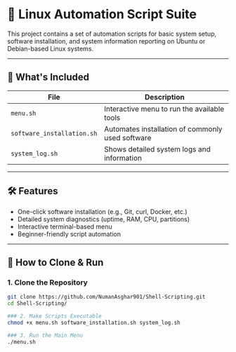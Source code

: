 # 🔧 Linux Automation Script Suite

This project contains a set of automation scripts for basic system setup, software installation, and system information reporting on Ubuntu or Debian-based Linux systems.

---

## 📁 What's Included

| File                  | Description                                   |
|-----------------------|-----------------------------------------------|
| `menu.sh`             | Interactive menu to run the available tools   |
| `software_installation.sh` | Automates installation of commonly used software |
| `system_log.sh`       | Shows detailed system logs and information    |

---

## 🛠️ Features

- One-click software installation (e.g., Git, curl, Docker, etc.)
- Detailed system diagnostics (uptime, RAM, CPU, partitions)
- Interactive terminal-based menu
- Beginner-friendly script automation

---

## 🚀 How to Clone & Run

### 1. Clone the Repository

```bash
git clone https://github.com/NumanAsghar901/Shell-Scripting.git
cd Shell-Scripting/

### 2. Make Scripts Executable
chmod +x menu.sh software_installation.sh system_log.sh

### 3. Run the Main Menu
./menu.sh



